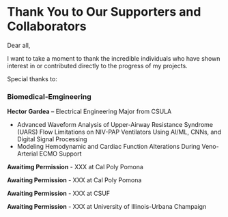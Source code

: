 
# Thank You to Our Supporters and Collaborators

Dear all,

I want to take a moment to thank the incredible individuals who have shown interest in or contributed directly to the progress of my projects.

Special thanks to:

### Biomedical-Emgineering
**Hector Gardea** – Electrical Engineering Major from CSULA
- Advanced Waveform Analysis of Upper-Airway Resistance Syndrome (UARS) Flow Limitations on NIV-PAP Ventilators Using AI/ML, CNNs, and Digital Signal Processing
- Modeling Hemodynamic and Cardiac Function Alterations During Veno-Arterial ECMO Support

**Awaitimg Permission**  - XXX at Cal Poly Pomona


**Awaiting Permission** - XXX at Cal Poly Pomona


**Awaiting Permission** - XXX at CSUF


**Awaiting Permission** - XXX at University of Illinois-Urbana Champaign 
